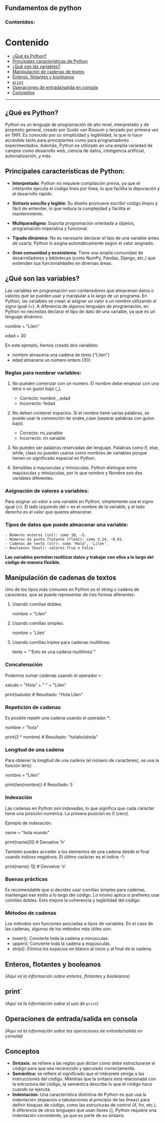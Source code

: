 ## Fundamentos de python

### Contenidos:
# Contenido

- [¿Qué es Python?](#que-es-python)
- [Principales características de Python](#Principales-características-Python)
- [¿Qué son las variables?](#variables)
- [Manipulación de cadenas de textos](#manipulacion-de-cadenas-de-textos)
- [Enteros, flotantes y booleanos](#enteros-flotantes-y-booleanos)
- [`print`](#print)
- [Operaciones de entrada/salida en consola](#operaciones-de-entrada-salida-en-consola)
- [Conceptos](#conceptos)
---

## ¿Qué es Python? <a name="que-es-python"></a>
Python es un lenguaje de programación de alto nivel, interpretado y de propósito general, creado por Guido van Rossum y lanzado por primera vez en 1991. Es conocido por su simplicidad y legibilidad, lo que lo hace accesible tanto para principiantes como para programadores experimentados. Además, Python es utilizado en una amplia variedad de campos como desarrollo web, ciencia de datos, inteligencia artificial, automatización, y más.
## Principales características de Python: <a name="Principales-características-Python"></a>
- **Interpretado**: Python no requiere compilación previa, ya que el intérprete ejecuta el código línea por línea, lo que facilita la depuración y el desarrollo rápido.
- **Sintaxis sencilla y legible**: Su diseño promueve escribir código limpio y fácil de entender, lo que reduce la complejidad y facilita el mantenimiento. 
    
- **Multiparadigma**: Soporta programación orientada a objetos, programación imperativa y funcional.
- **Tipado dinámico**: No es necesario declarar el tipo de una variable antes de usarla; Python lo asigna automáticamente según el valor asignado.
- **Gran comunidad y ecosistema**: Tiene una amplia comunidad de desarrolladores y bibliotecas (como NumPy, Pandas, Django, etc.) que extienden sus funcionalidades en diversas áreas.

## ¿Qué son las variables? <a name="variables"></a>
Las variables en programación son contenedores que almacenan datos o valores que se pueden usar y manipular a lo largo de un programa. En Python, las variables se crean al asignar un valor a un nombre utilizando el signo igual (=). A diferencia de algunos lenguajes de programación, en Python no necesitas declarar el tipo de dato de una variable, ya que es un lenguaje dinámico.

nombre = "Lilen"

edad = 30

En este ejemplo, hemos creado dos variables:

- nombre almacena una cadena de texto ("Lilen").
- edad almacena un número entero (30).

### Reglas para nombrar variables:
1. No pueden comenzar con un número. El nombre debe empezar con una letra o un guion bajo (_).

    - Correcto: nombre, _edad
    - Incorrecto: 1edad

2. No deben contener espacios. Si el nombre tiene varias palabras, se puede usar la convención de snake_case (separar palabras con guion bajo).

    - Correcto: mi_variable
    - Incorrecto: mi variable

3. No pueden ser palabras reservadas del lenguaje. Palabras como if, else, while, class no pueden usarse como nombres de variables porque tienen un significado especial en Python.

4. Sensibles a mayúsculas y minúsculas. Python distingue entre mayúsculas y minúsculas, por lo que nombre y Nombre son dos variables diferentes.

### Asignación de valores a variables:
Para asignar un valor a una variable en Python, simplemente usa el signo igual (=). El lado izquierdo del = es el nombre de la variable, y el lado derecho es el valor que quieres almacenar.

### Tipos de datos que puede almacenar una variable:
    - Números enteros (int): como 10, -5.
    - Números de punto flotante (float): como 3.14, -0.01.
    - Cadenas de texto (str): como "Hola", 'Lilen'.
    - Booleanos (bool): valores True o False.

**Las variables permiten reutilizar datos y trabajar con ellos a lo largo del código de manera flexible.**
## Manipulación de cadenas de textos <a name="manipulacion-de-cadenas-de-textos"></a>

Uno de los tipos más comunes en Python es el string o cadena de caracteres, que se puede representar de tres formas diferentes:
1. Usando comillas dobles:

   nombre = "Lilen"
2. Usando comillas simples:

   nombre = 'Lilen'
3. Usando comillas triples para cadenas multilínea:

   texto = '''Esto es
   una cadena
   multilínea'''
 
### Concatenación

Podemos sumar cadenas usando el operador `+`:

saludo = "Hola" + " " + "Lilen"

print(saludo)  # Resultado: "Hola Lilen"

### Repetición de cadenas

Es posible repetir una cadena usando el operador *:

nombre = "hola"

print(3 * nombre)  # Resultado: "holaholahola"

### Longitud de una cadena

Para obtener la longitud de una cadena (el número de caracteres), se usa la función len():

nombre = "Lilen"

print(len(nombre))  # Resultado: 5

### Indexación

Las cadenas en Python son indexadas, lo que significa que cada carácter tiene una posición numérica. La primera posición es 0 (cero).

Ejemplo de indexación:

name = "hola mundo"

print(name[0])  # Devuelve 'h'

También puedes acceder a los elementos de una cadena desde el final usando índices negativos. El último carácter es el índice -1:

print(name[-1])  # Devuelve 'o'

### Buenas prácticas

Es recomendable que si decides usar comillas simples para cadenas, mantengas ese estilo a lo largo del código. Lo mismo aplica si prefieres usar comillas dobles. Esto mejora la coherencia y legibilidad del código.

### Métodos de cadenas 

Los métodos son funciones asociadas a tipos de variables. En el caso de las cadenas, algunos de los métodos más útiles son:

- lower(): Convierte toda la cadena a minúsculas.
- upper(): Convierte toda la cadena a mayúsculas.
- strip(): Elimina los espacios en blanco al inicio y al final de la cadena.

## Enteros, flotantes y booleanos <a name="enteros-flotantes-y-booleanos"></a>
*(Aquí va la información sobre enteros, flotantes y booleanos)*

## print` <a name="print"></a>
*(Aquí va la información sobre el uso de `print`)*

## Operaciones de entrada/salida en consola <a name="operaciones-de-entrada-salida-en-consola"></a>
*(Aquí va la información sobre las operaciones de entrada/salida en consola)*

## Conceptos <a name="conceptos"></a>
 - **Sintaxis:**  se refiere a las reglas que dictan cómo debe estructurarse el código para que sea reconocido y ejecutado correctamente.
 - **Semántica:** se refiere al significado que el intérprete otorga a las instrucciones del código. Mientras que la sintaxis está relacionada con la estructura del código, la semántica describe lo que el código hace cuando se ejecuta.
 - **Indentación:** Una característica distintiva de Python es que usa la indentación (espacios o tabulaciones al principio de las líneas) para definir bloques de código, como las estructuras de control (if, for, etc.). A diferencia de otros lenguajes que usan llaves {}, Python requiere una indentación consistente, ya que es parte de su sintaxis.
